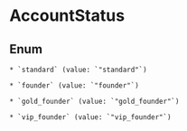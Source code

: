 
# AccountStatus

## Enum


    * `standard` (value: `"standard"`)

    * `founder` (value: `"founder"`)

    * `gold_founder` (value: `"gold_founder"`)

    * `vip_founder` (value: `"vip_founder"`)




